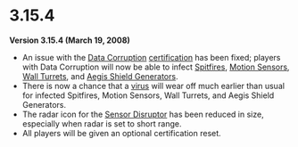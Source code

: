 # 3.15.4

**Version 3.15.4 (March 19, 2008)**

- An issue with the [Data Corruption](../certifications/Data_Corruption.md)
  [certification](../certifications/Certification.md) has been fixed; players
  with Data Corruption will now be able to infect
  [Spitfires](../weapons/Adaptive_Construction_Engine.md#spitfire-turret),
  [Motion Sensors](../weapons/Adaptive_Construction_Engine.md#motion-sensor-alarm),
  [Wall Turrets](../items/Phalanx.md), and
  [Aegis Shield Generators](../weapons/Aegis_Shield_Generator.md).
- There is now a chance that a [virus](../terminology/Virus.md) will wear off
  much earlier than usual for infected Spitfires, Motion Sensors, Wall Turrets,
  and Aegis Shield Generators.
- The radar icon for the [Sensor Disruptor](../items/Sensor_Disruptor.md) has
  been reduced in size, especially when radar is set to short range.
- All players will be given an optional certification reset.
